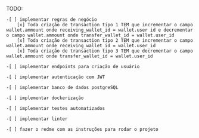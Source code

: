 TODO:

    -[ ] implementar regras de negócio
        [x] Toda criação de transaction tipo 1 TEM que incrementar o campo wallet.ammount onde receiving_wallet_id = wallet.user id e decrementar o campo wallet.ammount onde transfer_wallet_id = wallet.user_id
        [x] Toda criação de transaction tipo 2 TEM que incrementar o campo wallet.ammount onde receiving_wallet_id = wallet.user_id
        [x] Toda criação de transaction tipo 3 TEM que decrementar o campo wallet.ammount onde transfer_wallet_id = wallet.user_id

    -[ ] implementar endpoints para criação de usuário

    -[ ] implementar autenticação com JWT

    -[ ] implementar banco de dados postgreSQL

    -[ ] implementar dockerização

    -[ ] implementar testes automatizados

    -[ ] implementar linter

    -[ ] fazer o redme com as instruções para rodar o projeto
